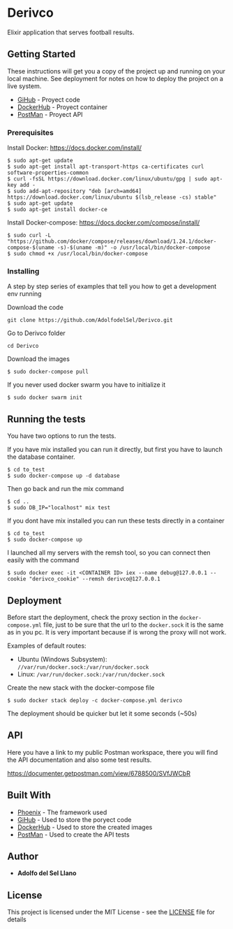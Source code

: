 # Derivco

Elixir application that serves football results.

## Getting Started

These instructions will get you a copy of the project up and running on your local machine.
See deployment for notes on how to deploy the project on a live system.

* [GiHub](https://github.com/AdolfodelSel/Derivco) - Proyect code
* [DockerHub](https://hub.docker.com/r/adolfodelsel/derivco) - Proyect container
* [PostMan](https://documenter.getpostman.com/view/6788500/SVfJWCbR) - Proyect API

### Prerequisites

  Install Docker: https://docs.docker.com/install/

  ```
  $ sudo apt-get update
  $ sudo apt-get install apt-transport-https ca-certificates curl software-properties-common 
  $ curl -fsSL https://download.docker.com/linux/ubuntu/gpg | sudo apt-key add - 
  $ sudo add-apt-repository "deb [arch=amd64] https://download.docker.com/linux/ubuntu $(lsb_release -cs) stable"
  $ sudo apt-get update
  $ sudo apt-get install docker-ce
  ```

  Install Docker-compose: https://docs.docker.com/compose/install/

  ```
  $ sudo curl -L "https://github.com/docker/compose/releases/download/1.24.1/docker-compose-$(uname -s)-$(uname -m)" -o /usr/local/bin/docker-compose
  $ sudo chmod +x /usr/local/bin/docker-compose
  ```

### Installing

A step by step series of examples that tell you how to get a development env running

Download the code

```
git clone https://github.com/AdolfodelSel/Derivco.git
```

Go to Derivco folder

```
cd Derivco
```

Download the images

```
$ sudo docker-compose pull
```

If you never used docker swarm you have to initialize it

```
$ sudo docker swarm init
```

## Running the tests

You have two options to run the tests.

If you have mix installed you can run it directly,
but first you have to launch the database container.

```
$ cd to_test
$ sudo docker-compose up -d database
```

Then go back and run the mix command

```
$ cd ..
$ sudo DB_IP="localhost" mix test
```

If you dont have mix installed you can run these tests directly in a container

```
$ cd to_test
$ sudo docker-compose up
```

I launched all my servers with the remsh tool, so you can connect then easily with the command

```
$ sudo docker exec -it <CONTAINER ID> iex --name debug@127.0.0.1 --cookie "derivco_cookie" --remsh derivco@127.0.0.1
```

## Deployment

Before start the deployment, check the proxy section in the `docker-compose.yml` file,
just to be sure that the url to the `docker.sock` it is the same as in you pc.
It is very important because if is wrong the proxy will not work.

Examples of default routes:

  * Ubuntu (Windows Subsystem): `//var/run/docker.sock:/var/run/docker.sock`
  * Linux: `/var/run/docker.sock:/var/run/docker.sock`

Create the new stack with the docker-compose file

```
$ sudo docker stack deploy -c docker-compose.yml derivco
```

The deployment should be quicker but let it some seconds (~50s)

## API

Here you have a link to my public Postman workspace, there you will find the API documentation
and also some test results.

https://documenter.getpostman.com/view/6788500/SVfJWCbR

## Built With

* [Phoenix](https://phoenixframework.org/) - The framework used
* [GiHub](https://github.com/) - Used to store the poryect code
* [DockerHub](https://hub.docker.com/) - Used to store the created images
* [PostMan](https://www.getpostman.com/) - Used to create the API tests

## Author

* **Adolfo del Sel Llano**

## License

This project is licensed under the MIT License - see the [LICENSE](LICENSE) file for details